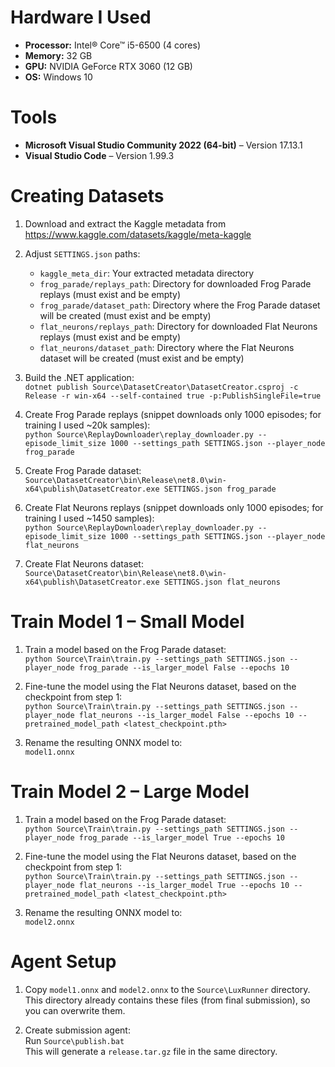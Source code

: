 # Hardware I Used

- **Processor:** Intel® Core™ i5-6500 (4 cores)  
- **Memory:** 32 GB  
- **GPU:** NVIDIA GeForce RTX 3060 (12 GB)  
- **OS:** Windows 10

# Tools

- **Microsoft Visual Studio Community 2022 (64-bit)** – Version 17.13.1  
- **Visual Studio Code** – Version 1.99.3

# Creating Datasets

1. Download and extract the Kaggle metadata from  
   https://www.kaggle.com/datasets/kaggle/meta-kaggle

2. Adjust `SETTINGS.json` paths:
   - `kaggle_meta_dir`: Your extracted metadata directory
   - `frog_parade/replays_path`: Directory for downloaded Frog Parade replays (must exist and be empty)
   - `frog_parade/dataset_path`: Directory where the Frog Parade dataset will be created (must exist and be empty)
   - `flat_neurons/replays_path`: Directory for downloaded Flat Neurons replays (must exist and be empty)
   - `flat_neurons/dataset_path`: Directory where the Flat Neurons dataset will be created (must exist and be empty)

3. Build the .NET application:  
   `dotnet publish Source\DatasetCreator\DatasetCreator.csproj -c Release -r win-x64 --self-contained true -p:PublishSingleFile=true`

4. Create Frog Parade replays (snippet downloads only 1000 episodes; for training I used ~20k samples):  
   `python Source\ReplayDownloader\replay_downloader.py --episode_limit_size 1000 --settings_path SETTINGS.json --player_node frog_parade`

5. Create Frog Parade dataset:  
   `Source\DatasetCreator\bin\Release\net8.0\win-x64\publish\DatasetCreator.exe SETTINGS.json frog_parade`

6. Create Flat Neurons replays (snippet downloads only 1000 episodes; for training I used ~1450 samples):  
   `python Source\ReplayDownloader\replay_downloader.py --episode_limit_size 1000 --settings_path SETTINGS.json --player_node flat_neurons`

7. Create Flat Neurons dataset:  
   `Source\DatasetCreator\bin\Release\net8.0\win-x64\publish\DatasetCreator.exe SETTINGS.json flat_neurons`

# Train Model 1 – Small Model

1. Train a model based on the Frog Parade dataset:  
   `python Source\Train\train.py --settings_path SETTINGS.json --player_node frog_parade --is_larger_model False --epochs 10`

2. Fine-tune the model using the Flat Neurons dataset, based on the checkpoint from step 1:  
   `python Source\Train\train.py --settings_path SETTINGS.json --player_node flat_neurons --is_larger_model False --epochs 10 --pretrained_model_path <latest_checkpoint.pth>`

3. Rename the resulting ONNX model to:  
   `model1.onnx`

# Train Model 2 – Large Model

1. Train a model based on the Frog Parade dataset:  
   `python Source\Train\train.py --settings_path SETTINGS.json --player_node frog_parade --is_larger_model True --epochs 10`

2. Fine-tune the model using the Flat Neurons dataset, based on the checkpoint from step 1:  
   `python Source\Train\train.py --settings_path SETTINGS.json --player_node flat_neurons --is_larger_model True --epochs 10 --pretrained_model_path <latest_checkpoint.pth>`

3. Rename the resulting ONNX model to:  
   `model2.onnx`

# Agent Setup

1. Copy `model1.onnx` and `model2.onnx` to the `Source\LuxRunner` directory.  
   This directory already contains these files (from final submission), so you can overwrite them.

2. Create submission agent:  
   Run `Source\publish.bat`  
   This will generate a `release.tar.gz` file in the same directory.
